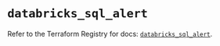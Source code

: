 # `databricks_sql_alert`

Refer to the Terraform Registry for docs: [`databricks_sql_alert`](https://registry.terraform.io/providers/databricks/databricks/1.81.1/docs/resources/sql_alert).
